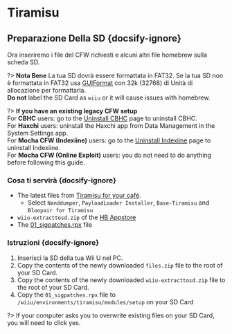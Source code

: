 # Tiramisu

## Preparazione Della SD {docsify-ignore}

Ora inseriremo i file del CFW richiesti e alcuni altri file homebrew sulla scheda SD.

?> **Nota Bene** La tua SD dovrà essere formattata in FAT32. Se la tua SD non è formattata in FAT32 usa [GUIFormat](http://ridgecrop.co.uk/index.htm?guiformat.htm) con 32k (32768) di Unità di allocazione per formattarla. </br> **Do not** label the SD Card as `wiiu` or it will cause issues with homebrew.

?> **If you have an existing legacy CFW setup** </br> For **CBHC** users: go to the [Uninstall CBHC](../uninstall-cbhc) page to uninstall CBHC. </br> For **Haxchi** users: uninstall the Haxchi app from Data Management in the System Settings app. </br> For **Mocha CFW (Indexiine)** users: go to the [Uninstall Indexiine](../uninstall-indexiine) page to uninstall Indexiine. </br> For **Mocha CFW (Online Exploit)** users: you do not need to do anything before following this guide.

### Cosa ti servirà {docsify-ignore}

- The latest files from [Tiramisu for your café](https://tiramisu.foryour.cafe).
    - Select `Nanddumper`, `PayloadLoader Installer`, `Base-Tiramisu` and `Bloopair for Tiramisu`
- `wiiu-extracttosd.zip` of the [HB Appstore](https://gitlab.com/4TU/hb-appstore/-/releases)
- The [01_sigpatches.rpx](/docs/files/01_sigpatches.rpx ":ignore") file

### Istruzioni {docsify-ignore}

1. Inserisci la SD della tua Wii U nel PC.
1. Copy the contents of the newly downloaded `files.zip` file to the root of your SD Card.
1. Copy the contents of the newly downloaded `wiiu-extracttosd.zip` file to the root of your SD Card.
1. Copy the `01_sigpatches.rpx` file to `/wiiu/environments/tiramisu/modules/setup` on your SD Card

?> If your computer asks you to overwrite existing files on your SD Card, you will need to click yes.